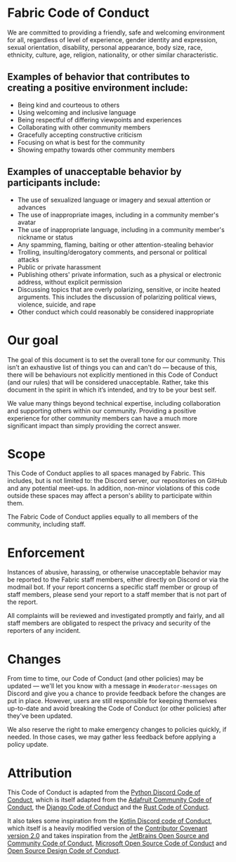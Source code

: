 # Fabric Code of Conduct

We are committed to providing a friendly, safe and welcoming environment for all, regardless of level of experience, gender identity and expression, sexual orientation, disability, personal appearance, body size, race, ethnicity, culture, age, religion, nationality, or other similar characteristic.

## Examples of behavior that contributes to creating a positive environment include:

* Being kind and courteous to others
* Using welcoming and inclusive language
* Being respectful of differing viewpoints and experiences
* Collaborating with other community members
* Gracefully accepting constructive criticism
* Focusing on what is best for the community
* Showing empathy towards other community members

## Examples of unacceptable behavior by participants include:

* The use of sexualized language or imagery and sexual attention or advances
* The use of inappropriate images, including in a community member's avatar
* The use of inappropriate language, including in a community member's nickname or status
* Any spamming, flaming, baiting or other attention-stealing behavior
* Trolling, insulting/derogatory comments, and personal or political attacks
* Public or private harassment
* Publishing others' private information, such as a physical or electronic address, without explicit permission
* Discussing topics that are overly polarizing, sensitive, or incite heated arguments. This includes the discussion of polarizing political views, violence, suicide, and rape
* Other conduct which could reasonably be considered inappropriate

# Our goal

The goal of this document is to set the overall tone for our community. This isn’t an exhaustive list of things you can and can't do — because of this, there will be behaviours not explicitly mentioned in this Code of Conduct (and our rules) that will be considered unacceptable. Rather, take this document in the spirit in which it’s intended, and try to be your best self.

We value many things beyond technical expertise, including collaboration and supporting others within our community. Providing a positive experience for other community members can have a much more significant impact than simply providing the correct answer.

# Scope

This Code of Conduct applies to all spaces managed by Fabric. This includes, but is not limited to: the Discord server, our repositories on GitHub and any potential meet-ups. In addition, non-minor violations of this code outside these spaces may affect a person's ability to participate within them.

The Fabric Code of Conduct applies equally to all members of the community, including staff.

# Enforcement

Instances of abusive, harassing, or otherwise unacceptable behavior may be reported to the Fabric staff members, either directly on Discord or via the modmail bot. If your report concerns a specific staff member or group of staff members, please send your report to a staff member that is not part of the report.

All complaints will be reviewed and investigated promptly and fairly, and all staff members are obligated to respect the privacy and security of the reporters of any incident. 

# Changes

From time to time, our Code of Conduct (and other policies) may be updated — we'll let you know with a message in `#moderator-messages` on Discord and give you a chance to provide feedback before the changes are put in place. However, users are still responsible for keeping themselves up-to-date and avoid breaking the Code of Conduct (or other policies) after they've been updated.

We also reserve the right to make emergency changes to policies quickly, if needed. In those cases, we may gather less feedback before applying a policy update.

# Attribution

This Code of Conduct is adapted from the [Python Discord Code of Conduct](https://pythondiscord.com/pages/code-of-conduct/), which is itself adapted from the [Adafruit Community Code of Conduct](https://github.com/adafruit/Adafruit_Community_Code_of_Conduct/blob/master/code-of-conduct.md), the [Django Code of Conduct](https://www.djangoproject.com/conduct/) and the [Rust Code of Conduct](https://www.rust-lang.org/en-US/conduct.html).

It also takes some inspiration from the [Kotlin Discord code of Conduct](https://kotlindiscord.com/docs/code-of-conduct), which itself is a heavily modified version of the [Contributor Covenant version 2.0](https://www.contributor-covenant.org/version/2/0/code_of_conduct.html) and takes inspiration from the [JetBrains Open Source and Community Code of Conduct](https://confluence.jetbrains.com/display/ALL/JetBrains+Open+Source+and+Community+Code+of+Conduct), [Microsoft Open Source Code of Conduct](https://microsoft.github.io/codeofconduct/) and [Open Source Design Code of Conduct](https://opensourcedesign.net/code-of-conduct/).  
